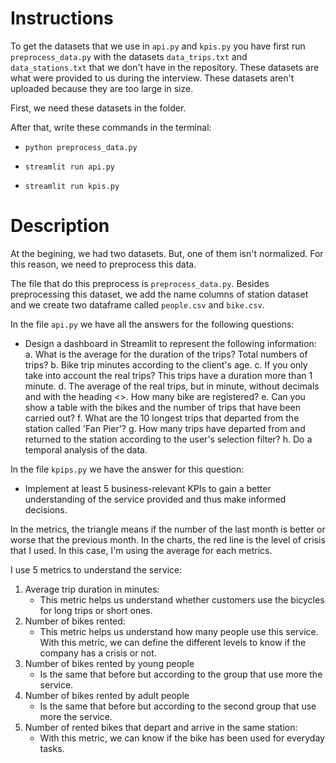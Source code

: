 # Instructions 

To get the datasets that we use in `api.py` and `kpis.py` you have first run `preprocess_data.py` with the datasets `data_trips.txt` and `data_stations.txt` that we don't have in the repository. These datasets are what were provided to us during the interview. These datasets aren't uploaded because they are too large in size. 

First, we need these datasets in the folder.

After that, write these commands in the terminal:

- `python preprocess_data.py`

- `streamlit run api.py`

- `streamlit run kpis.py`


# Description

At the begining, we had two datasets. But, one of them isn't normalized. For this reason, we need to preprocess this data. 

The file that do this preprocess is `preprocess_data.py`. Besides preprocessing this dataset, we add the name columns of station dataset and we create two dataframe called `people.csv` and `bike.csv`. 

In the file `api.py` we have all the answers for the following questions:

- Design a dashboard in Streamlit to represent the following information: 
a.	What is the average for the duration of the trips? Total numbers of trips? 
b.	Bike trip minutes according to the client's age. 
c.	If you only take into account the real trips? This trips have a duration more than 1 minute. 
d.	The average of the real trips, but in minute, without decimals and with the heading <<Duration>>. How many bike are registered?
e.	Can you show a table with the bikes and the number of trips that have been carried out?
f.	What are the 10 longest trips that departed from the station called 'Fan Pier'?
g.	How many trips have departed from and returned to the station according to the user's selection filter?
h.	Do a temporal analysis of the data.

In the file `kpips.py` we have the answer for this question:

- Implement at least 5 business-relevant KPIs to gain a better understanding of the service provided and thus make informed decisions.

In the metrics, the triangle means if the number of the last month is better or worse that the previous month. 
In the charts, the red line is the level of crisis that I used. In this case, I'm using the average for each metrics. 

I use 5 metrics to understand the service:

1. Average trip duration in minutes: 
    - This metric helps us understand whether customers use the bicycles for long trips or short ones.    
2. Number of bikes rented:
    - This metric helps us understand how many people use this service. With this metric, we can define the different levels to know if the company has a crisis or not. 
3. Number of bikes rented by young people
    - Is the same that before but according to the group that use more the service. 
4. Number of bikes rented by adult people
    -  Is the same that before but according to the second group that use more the service. 
5. Number of rented bikes that depart and arrive in the same station: 
    - With this metric, we can know if the bike has been used for everyday tasks.

